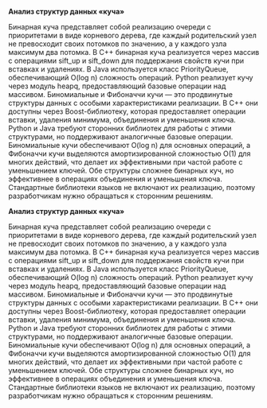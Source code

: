 **Анализ структур данных «куча»**

Бинарная куча представляет собой реализацию очереди с приоритетами в виде корневого дерева, где каждый родительский узел не превосходит своих потомков по значению, а у каждого узла максимум два потомка. В C++ бинарная куча реализуется через массив с операциями sift_up и sift_down для поддержания свойств кучи при вставках и удалениях. В Java используется класс PriorityQueue, обеспечивающий O(log n) сложность операций. Python реализует кучу через модуль heapq, предоставляющий базовые операции над массивом. Биномиальные и Фибоначчи кучи — это продвинутые структуры данных с особыми характеристиками реализации. В C++ они доступны через Boost-библиотеку, которая предоставляет операции вставки, удаления минимума, объединения и уменьшения ключа. Python и Java требуют сторонних библиотек для работы с этими структурами, но поддерживают аналогичные базовые операции. Биномиальные кучи обеспечивают O(log n) для основных операций, а Фибоначчи кучи выделяются амортизированной сложностью O(1) для многих действий, что делает их эффективными при частой работе с уменьшением ключей. Обе структуры сложнее бинарных куч, но эффективнее в операциях объединения и уменьшения ключа. Стандартные библиотеки языков не включают их реализацию, поэтому разработчикам нужно обращаться к сторонним решениям.

**Анализ структур данных «куча»**

Бинарная куча представляет собой реализацию очереди с приоритетами в виде корневого дерева, где каждый родительский узел не превосходит своих потомков по значению, а у каждого узла максимум два потомка. В C++ бинарная куча реализуется через массив с операциями sift_up и sift_down для поддержания свойств кучи при вставках и удалениях. В Java используется класс PriorityQueue, обеспечивающий O(log n) сложность операций. Python реализует кучу через модуль heapq, предоставляющий базовые операции над массивом. Биномиальные и Фибоначчи кучи — это продвинутые структуры данных с особыми характеристиками реализации. В C++ они доступны через Boost-библиотеку, которая предоставляет операции вставки, удаления минимума, объединения и уменьшения ключа. Python и Java требуют сторонних библиотек для работы с этими структурами, но поддерживают аналогичные базовые операции. Биномиальные кучи обеспечивают O(log n) для основных операций, а Фибоначчи кучи выделяются амортизированной сложностью O(1) для многих действий, что делает их эффективными при частой работе с уменьшением ключей. Обе структуры сложнее бинарных куч, но эффективнее в операциях объединения и уменьшения ключа. Стандартные библиотеки языков не включают их реализацию, поэтому разработчикам нужно обращаться к сторонним решениям.
